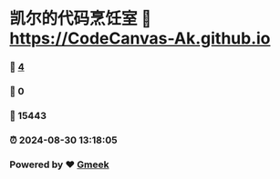 # 凯尔的代码烹饪室 :link: https://CodeCanvas-Ak.github.io 
### :page_facing_up: [4](https://CodeCanvas-Ak.github.io/tag.html) 
### :speech_balloon: 0 
### :hibiscus: 15443 
### :alarm_clock: 2024-08-30 13:18:05 
### Powered by :heart: [Gmeek](https://github.com/Meekdai/Gmeek)
